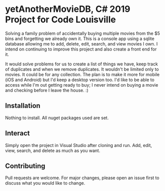 # yetAnotherMovieDB, C# 2019 Project for Code Louisville

Solving a family problem of accidentally buying multiple movies from the $5 bins and forgetting we already own it. This is a console app using a sqlite database allowing me to add, delete, edit, search, and view movies I own. I intend on continuing to improve this project and also create a front end for it. 

It would solve problems for us to create a list of things we have, keep track of duplicates and when we remove duplicates. It wouldn't be limited only to movies. It could be for any collection. The plan is to make it more for mobile (iOS and Android) but I'd keep a desktop version too. I'd like to be able to access while I'm out getting ready to buy; I never intend on buying a movie and checking before I leave the house. :)

## Installation

Nothing to install. All nuget packages used are set.

## Interact
Simply open the project in Visual Studio after cloning and run. Add, edit, view, search, and delete as much as you want.

## Contributing
Pull requests are welcome. For major changes, please open an issue first to discuss what you would like to change.
